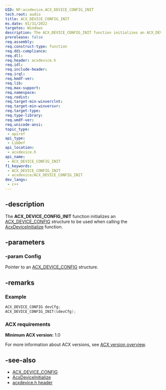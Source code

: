 ```yaml
---
UID: NF:acxdevice.ACX_DEVICE_CONFIG_INIT
tech.root: audio
title: ACX_DEVICE_CONFIG_INIT
ms.date: 01/31/2022
targetos: Windows
description: The ACX_DEVICE_CONFIG_INIT function initializes an ACX_DEVICE_CONFIG structure to be used when calling the AcxDeviceInitialize function.
prerelease: false
req.assembly: 
req.construct-type: function
req.ddi-compliance: 
req.dll: 
req.header: acxdevice.h
req.idl: 
req.include-header: 
req.irql: 
req.kmdf-ver: 
req.lib: 
req.max-support: 
req.namespace: 
req.redist: 
req.target-min-winverclnt: 
req.target-min-winversvr: 
req.target-type: 
req.type-library: 
req.umdf-ver: 
req.unicode-ansi: 
topic_type:
 - apiref
api_type:
 - LibDef
api_location:
 - acxdevice.h
api_name:
 - ACX_DEVICE_CONFIG_INIT
f1_keywords:
 - ACX_DEVICE_CONFIG_INIT
 - acxdevice/ACX_DEVICE_CONFIG_INIT
dev_langs:
 - c++
---
```


## -description

The **ACX_DEVICE_CONFIG_INIT** function initializes an [ACX_DEVICE_CONFIG](ns-acxdevice-acx_device_config.md) structure to be used when calling the [AcxDeviceInitialize](nf-acxdevice-acxdeviceinitialize.md) function.

## -parameters

### -param Config

Pointer to an [ACX_DEVICE_CONFIG](ns-acxdevice-acx_device_config.md) structure.

## -remarks

### Example

```cpp
ACX_DEVICE_CONFIG devCfg;
ACX_DEVICE_CONFIG_INIT(&devCfg);
```

### ACX requirements

**Minimum ACX version:** 1.0

For more information about ACX versions, see [ACX version overview](/windows-hardware/drivers/audio/acx-version-overview).

## -see-also

* [ACX_DEVICE_CONFIG](ns-acxdevice-acx_device_config.md)
* [AcxDeviceInitialize](nf-acxdevice-acxdeviceinitialize.md)
* [acxdevice.h header](index.md)

